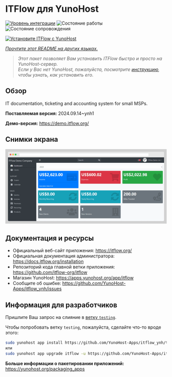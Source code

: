 <!--
Важно: этот README был автоматически сгенерирован <https://github.com/YunoHost/apps/tree/master/tools/readme_generator>
Он НЕ ДОЛЖЕН редактироваться вручную.
-->

# ITFlow для YunoHost

[![Уровень интеграции](https://dash.yunohost.org/integration/itflow.svg)](https://ci-apps.yunohost.org/ci/apps/itflow/) ![Состояние работы](https://ci-apps.yunohost.org/ci/badges/itflow.status.svg) ![Состояние сопровождения](https://ci-apps.yunohost.org/ci/badges/itflow.maintain.svg)

[![Установите ITFlow с YunoHost](https://install-app.yunohost.org/install-with-yunohost.svg)](https://install-app.yunohost.org/?app=itflow)

*[Прочтите этот README на других языках.](./ALL_README.md)*

> *Этот пакет позволяет Вам установить ITFlow быстро и просто на YunoHost-сервер.*  
> *Если у Вас нет YunoHost, пожалуйста, посмотрите [инструкцию](https://yunohost.org/install), чтобы узнать, как установить его.*

## Обзор

IT documentation, ticketing and accounting system for small MSPs.

**Поставляемая версия:** 2024.09.14~ynh1

**Демо-версия:** <https://demo.itflow.org/>

## Снимки экрана

![Снимок экрана ITFlow](./doc/screenshots/readme.gif)

## Документация и ресурсы

- Официальный веб-сайт приложения: <https://itflow.org/>
- Официальная документация администратора: <https://docs.itflow.org/installation>
- Репозиторий кода главной ветки приложения: <https://github.com/itflow-org/itflow>
- Магазин YunoHost: <https://apps.yunohost.org/app/itflow>
- Сообщите об ошибке: <https://github.com/YunoHost-Apps/itflow_ynh/issues>

## Информация для разработчиков

Пришлите Ваш запрос на слияние в [ветку `testing`](https://github.com/YunoHost-Apps/itflow_ynh/tree/testing).

Чтобы попробовать ветку `testing`, пожалуйста, сделайте что-то вроде этого:

```bash
sudo yunohost app install https://github.com/YunoHost-Apps/itflow_ynh/tree/testing --debug
или
sudo yunohost app upgrade itflow -u https://github.com/YunoHost-Apps/itflow_ynh/tree/testing --debug
```

**Больше информации о пакетировании приложений:** <https://yunohost.org/packaging_apps>
